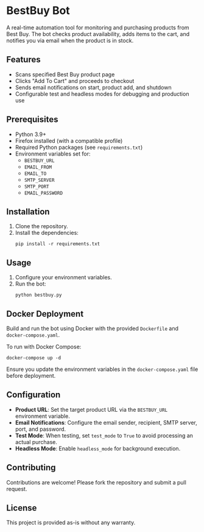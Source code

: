 # BestBuy Bot

A real-time automation tool for monitoring and purchasing products from Best Buy. The bot checks product availability, adds items to the cart, and notifies you via email when the product is in stock.

## Features

- Scans specified Best Buy product page
- Clicks "Add To Cart" and proceeds to checkout
- Sends email notifications on start, product add, and shutdown
- Configurable test and headless modes for debugging and production use

## Prerequisites

- Python 3.9+
- Firefox installed (with a compatible profile)
- Required Python packages (see `requirements.txt`)
- Environment variables set for:
	- `BESTBUY_URL`
	- `EMAIL_FROM`
	- `EMAIL_TO`
	- `SMTP_SERVER`
	- `SMTP_PORT`
	- `EMAIL_PASSWORD`

## Installation

1. Clone the repository.
2. Install the dependencies:
	 ```
	 pip install -r requirements.txt
	 ```

## Usage

1. Configure your environment variables.
2. Run the bot:
	 ```
	 python bestbuy.py
	 ```

## Docker Deployment

Build and run the bot using Docker with the provided `Dockerfile` and `docker-compose.yaml`.

To run with Docker Compose:
```
docker-compose up -d
```

Ensure you update the environment variables in the `docker-compose.yaml` file before deployment.

## Configuration

- **Product URL**: Set the target product URL via the `BESTBUY_URL` environment variable.
- **Email Notifications**: Configure the email sender, recipient, SMTP server, port, and password.
- **Test Mode**: When testing, set `test_mode` to `True` to avoid processing an actual purchase.
- **Headless Mode**: Enable `headless_mode` for background execution.

## Contributing

Contributions are welcome! Please fork the repository and submit a pull request.

## License

This project is provided as-is without any warranty.
